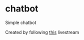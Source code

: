 # chatbot
Simple chatbot 

Created by following [this](https://www.youtube.com/watch?v=0HGGyePyPKQ) livestream
